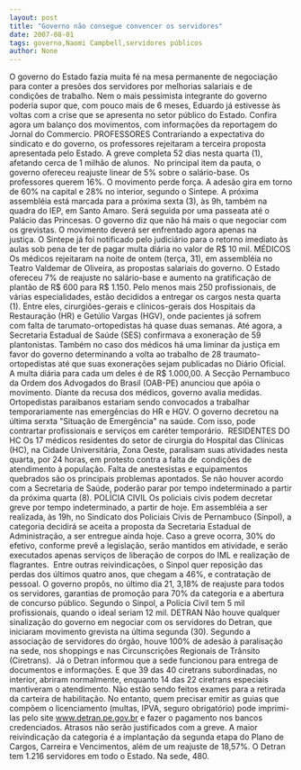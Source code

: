```yaml
---
layout: post
title: "Governo não consegue convencer os servidores"
date: 2007-08-01
tags: governo,Naomi Campbell,servidores públicos
author: None
---
```

O governo do Estado fazia muita f&eacute; na mesa permanente de negocia&ccedil;&atilde;o para conter a pres&otilde;es dos servidores por melhorias salariais e de condi&ccedil;&otilde;es de trabalho. Nem o mais pessimista integrante do governo poderia supor que, com pouco mais de 6 meses, Eduardo j&aacute; estivesse &agrave;s voltas com a crise que se apresenta no setor p&uacute;blico do Estado. Confira agora um balan&ccedil;o dos movimentos, com informa&ccedil;&otilde;es da reportagem do Jornal do Commercio.
PROFESSORES
Contrariando a expectativa do sindicato e do governo, os professores rejeitaram a terceira proposta apresentada pelo Estado.&nbsp;A greve completa 52 dias nesta quarta (1), afetando cerca de 1 milh&atilde;o de alunos.&nbsp;
No principal item da pauta, o governo ofereceu reajuste linear de 5%&nbsp;sobre o sal&aacute;rio-base. Os professores querem 16%.
O&nbsp;movimento&nbsp;perde for&ccedil;a. A ades&atilde;o gira em torno de&nbsp;60% na capital e 28% no interior, segundo o Sintepe.&nbsp;A pr&oacute;xima assembl&eacute;ia est&aacute; marcada para a pr&oacute;xima sexta (3), &agrave;s 9h, tamb&eacute;m na quadra do&nbsp;IEP, em Santo Amaro.&nbsp;Ser&aacute; seguida por uma passeata at&eacute; o Pal&aacute;cio&nbsp;das Princesas.
O governo diz que n&atilde;o h&aacute; mais o que negociar com os grevistas. O&nbsp;movimento dever&aacute; ser&nbsp;enfrentado agora apenas na justi&ccedil;a.&nbsp;O Sintepe j&aacute; foi notificado pelo judici&aacute;rio para o retorno imediato &agrave;s aulas sob pena de&nbsp;ter de pagar multa di&aacute;ria no valor de R$ 10 mil. 
M&Eacute;DICOS
Os m&eacute;dicos rejeitaram na noite de ontem (ter&ccedil;a, 31), em assembl&eacute;ia no Teatro Valdemar de Oliveira, as propostas salariais do governo. O Estado ofereceu 7% de reajuste no sal&aacute;rio-base e aumento na gratifica&ccedil;&atilde;o de plant&atilde;o de R$ 600 para R$ 1.150.
Pelo menos mais 250 profissionais, de v&aacute;rias especialidades, est&atilde;o decididos a entregar&nbsp;os cargos nesta quarta (1). Entre eles, cirurgi&otilde;es-gerais e cl&iacute;nicos-gerais dos&nbsp;Hospitais da Restaura&ccedil;&atilde;o (HR) e Get&uacute;lio Vargas (HGV), onde pacientes j&aacute; sofrem com&nbsp;falta de tarumato-ortopedistas h&aacute; quase duas semanas. At&eacute; agora, a Secretaria Estadual de Sa&uacute;de&nbsp;(SES) confirmava a exonera&ccedil;&atilde;o de 59 plantonistas.
Tamb&eacute;m no caso dos m&eacute;dicos h&aacute; uma liminar da justi&ccedil;a em favor do governo determinando a&nbsp;volta ao trabalho de 28 traumato-ortopedistas at&eacute; que suas exonera&ccedil;&otilde;es sejam publicadas&nbsp;no Di&aacute;rio Oficial. A multa di&aacute;ria para cada um deles &eacute; de R$ 1.000,00. A Sec&ccedil;&atilde;o&nbsp;Pernambuco da Ordem dos Advogados do Brasil (OAB-PE) anunciou que ap&oacute;ia o movimento.
Diante da recusa dos m&eacute;dicos, governo avalia medidas. Ortopedistas paraibanos estariam sendo&nbsp;convocados a trabalhar temporariamente nas emerg&ecirc;ncias do HR e HGV. O governo decretou na &uacute;ltima serxta &quot;Situa&ccedil;&atilde;o de Emerg&ecirc;ncia&quot; na sa&uacute;de. Com isso, pode contrartar profissionais e servi&ccedil;os em car&eacute;ter tempor&aacute;rio.&nbsp;
RESIDENTES DO HC
Os 17 m&eacute;dicos residentes do setor de cirurgia do Hospital das Cl&iacute;nicas (HC), na Cidade&nbsp;Universit&aacute;ria, Zona Oeste, paralisam suas atividades nesta quarta, por 24 horas,&nbsp;em protesto contra a falta de&nbsp;&nbsp;condi&ccedil;&otilde;es de atendimento &agrave; popula&ccedil;&atilde;o. Falta de anestesistas e equipamentos quebrados&nbsp;s&atilde;o os principais problemas apontados. Se n&atilde;o houver acordo com a Secretaria de Sa&uacute;de, poder&atilde;o parar por tempo indeterminado a partir da pr&oacute;xima quarta (8).
POL&Iacute;CIA CIVIL
Os policiais civis podem decretar greve por tempo indeterminado, a partir&nbsp;de hoje. Em assembl&eacute;ia a ser realizada, &agrave;s 19h, no Sindicato dos Policiais Civis de&nbsp;Pernambuco (Sinpol), a categoria decidir&aacute; se aceita a proposta da Secretaria Estadual&nbsp;de Administra&ccedil;&atilde;o, a ser entregue ainda hoje. 
Caso a greve ocorra, 30% do efetivo, conforme prev&ecirc; a legisla&ccedil;&atilde;o, ser&atilde;o mantidos em atividade, e ser&atilde;o executados apenas servi&ccedil;os de libera&ccedil;&atilde;o de corpos do&nbsp;IML e realiza&ccedil;&atilde;o de flagrantes.&nbsp;
Entre outras reivindica&ccedil;&otilde;es,&nbsp;o Sinpol quer&nbsp;reposi&ccedil;&atilde;o das perdas&nbsp;dos &uacute;ltimos quatro anos, que chegam&nbsp;a 46%, e contrata&ccedil;&atilde;o de pessoal. O governo&nbsp;prop&ocirc;s, no &uacute;ltimo dia 21, 3,18% de reajuste para todos os&nbsp;servidores, garantias de promo&ccedil;&atilde;o para 70% da categoria e a abertura de concurso&nbsp;p&uacute;blico.&nbsp;Segundo o Sinpol, a Pol&iacute;cia Civil tem 5 mil profissionais, quando o ideal seriam 12 mil.
DETRAN
N&atilde;o houve qualquer sinaliza&ccedil;&atilde;o do governo em negociar com os servidores do&nbsp;Detran, que iniciaram movimento grevista na &uacute;ltima segunda (30). 
Segundo a associa&ccedil;&atilde;o de servidores do &oacute;rg&atilde;o, houve 100% de ades&atilde;o &agrave; paralisa&ccedil;&atilde;o na&nbsp;sede, nos shoppings e nas Circunscri&ccedil;&otilde;es Regionais de Tr&acirc;nsito (Ciretrans).&nbsp;
J&aacute; o Detran informou que a sede funcionou para entrega de documentos e informa&ccedil;&otilde;es. E que 39 das 40 ciretrans subordinadas, no interior, abriram normalmente, enquanto 14 das 22 ciretrans especiais mantiveram o atendimento. N&atilde;o est&atilde;o sendo feitos exames para a&nbsp;retirada da carteira de habilita&ccedil;&atilde;o.
No entanto, quem precisar emitir as guias que comp&otilde;em o licenciamento (multas,&nbsp;IPVA, seguro obrigat&oacute;rio) pode imprimi-las pelo site www.detran.pe.gov.br e fazer o&nbsp;pagamento nos bancos credenciados. Atrasos n&atilde;o ser&atilde;o justificados com a greve. 
A maior reivindica&ccedil;&atilde;o da categoria &eacute; a implanta&ccedil;&atilde;o da segunda etapa do Plano de Cargos,&nbsp;Carreira e Vencimentos, al&eacute;m de um reajuste de&nbsp;18,57%.&nbsp;O Detran tem 1.216 servidores em todo o Estado. Na sede, 480. 